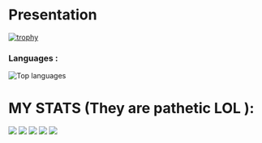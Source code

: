 # Presentation

[![trophy](https://github-profile-trophy.vercel.app/?username=lorenzo-ayral)](https://github.com/lorenzo-ayral/github-profile-trophy)


### Languages :
![Top languages](https://github-readme-stats.vercel.app/api/top-langs/?username=lorenzo-ayral&show_icons=true&theme=radical)

# MY STATS (They are pathetic LOL ):
[![](https://raw.githubusercontent.com/lorenzo-ayral/lorenzo-ayral/master/profile-summary-card-output/dracula/0-profile-details.svg)](https://github.com/vn7n24fzkq/github-profile-summary-cards)
[![](https://raw.githubusercontent.com/lorenzo-ayral/lorenzo-ayral/master/profile-summary-card-output/dracula/1-repos-per-language.svg)](https://github.com/vn7n24fzkq/github-profile-summary-cards) [![](https://raw.githubusercontent.com/lorenzo-ayral/lorenzo-ayral/master/profile-summary-card-output/dracula/2-most-commit-language.svg)](https://github.com/vn7n24fzkq/github-profile-summary-cards)
[![](https://raw.githubusercontent.com/lorenzo-ayral/lorenzo-ayral/master/profile-summary-card-output/dracula/3-stats.svg)](https://github.com/vn7n24fzkq/github-profile-summary-cards) [![](https://raw.githubusercontent.com/lorenzo-ayral/lorenzo-ayral/master/profile-summary-card-output/dracula/4-productive-time.svg)](https://github.com/vn7n24fzkq/github-profile-summary-cards)
